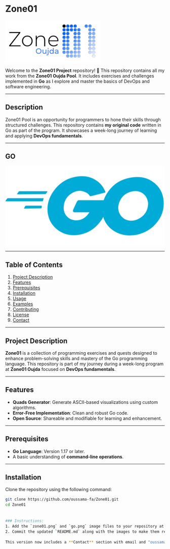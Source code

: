 # Zone01

<img src="zone01.png" alt="Zone01 Logo" width="300"/>

Welcome to the **Zone01 Project** repository! 🚀 This repository contains all my work from the **Zone01 Oujda Pool**. It includes exercises and challenges implemented in **Go** as I explore and master the basics of DevOps and software engineering.

---

## Description

Zone01 Pool is an opportunity for programmers to hone their skills through structured challenges. This repository contains **my original code** written in Go as part of the program. It showcases a week-long journey of learning and applying **DevOps fundamentals**.

---

## GO

<img src="go.png" alt="Go Language Logo" width="600"/>

---

## Table of Contents

1. [Project Description](#project-description)
2. [Features](#features)
3. [Prerequisites](#prerequisites)
4. [Installation](#installation)
5. [Usage](#usage)
6. [Examples](#examples)
7. [Contributing](#contributing)
8. [License](#license)
9. [Contact](#contact)

---

## Project Description

**Zone01** is a collection of programming exercises and quests designed to enhance problem-solving skills and mastery of the Go programming language. This repository is part of my journey during a week-long program at **Zone01 Oujda** focused on **DevOps fundamentals**.

---

## Features

- **Quads Generator**: Generate ASCII-based visualizations using custom algorithms.
- **Error-Free Implementation**: Clean and robust Go code.
- **Open Source**: Shareable and modifiable for learning and enhancement.

---

## Prerequisites

- **Go Language**: Version 1.17 or later.
- A basic understanding of **command-line operations**.

---

## Installation

Clone the repository using the following command:

```bash
git clone https://github.com/oussama-fa/Zone01.git
cd Zone01


### Instructions:
1. Add the `zone01.png` and `go.png` image files to your repository at the root level.
2. Commit the updated `README.md` along with the images to make them render properly on GitHub.

This version now includes a **Contact** section with email and "oussama05farah@gmail.com". Let me know if you need more adjustments!
